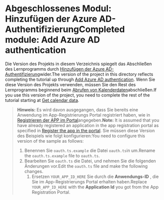 # <a name="completed-module-add-azure-ad-authentication"></a><span data-ttu-id="55a02-101">Abgeschlossenes Modul: Hinzufügen der Azure AD-Authentifizierung</span><span class="sxs-lookup"><span data-stu-id="55a02-101">Completed module: Add Azure AD authentication</span></span>

<span data-ttu-id="55a02-102">Die Version des Projekts in diesem Verzeichnis spiegelt das Abschließen des Lernprogramms durch [Hinzufügen der Azure AD-Authentifizierung](https://docs.microsoft.com/graph/training/angular-tutorial?tutorial-step=3)wider.</span><span class="sxs-lookup"><span data-stu-id="55a02-102">The version of the project in this directory reflects completing the tutorial up through [Add Azure AD authentication](https://docs.microsoft.com/graph/training/angular-tutorial?tutorial-step=3).</span></span> <span data-ttu-id="55a02-103">Wenn Sie diese Version des Projekts verwenden, müssen Sie den Rest des Lernprogramms beginnend beim [Abrufen von Kalenderdaten](https://docs.microsoft.com/graph/training/angular-tutorial?tutorial-step=4)abschließen.</span><span class="sxs-lookup"><span data-stu-id="55a02-103">If you use this version of the project, you need to complete the rest of the tutorial starting at [Get calendar data](https://docs.microsoft.com/graph/training/angular-tutorial?tutorial-step=4).</span></span>

> <span data-ttu-id="55a02-104">**Hinweis:** Es wird davon ausgegangen, dass Sie bereits eine Anwendung im App-Registrierungs Portal registriert haben, wie in [Registrieren der APP im Portal](https://docs.microsoft.com/graph/tutorials/angular?tutorial-step=2)angegeben.</span><span class="sxs-lookup"><span data-stu-id="55a02-104">**Note:** It is assumed that you have already registered an application in the app registration portal as specified in [Register the app in the portal](https://docs.microsoft.com/graph/tutorials/angular?tutorial-step=2).</span></span> <span data-ttu-id="55a02-105">Sie müssen diese Version des Beispiels wie folgt konfigurieren:</span><span class="sxs-lookup"><span data-stu-id="55a02-105">You need to configure this version of the sample as follows:</span></span>
>
> 1. <span data-ttu-id="55a02-106">Benennen Sie `oauth.ts.example` die Datei `oauth.ts`in um.</span><span class="sxs-lookup"><span data-stu-id="55a02-106">Rename the `oauth.ts.example` file to `oauth.ts`.</span></span>
> 1. <span data-ttu-id="55a02-107">Bearbeiten Sie `oauth.ts` die Datei, und nehmen Sie die folgenden Änderungen vor.</span><span class="sxs-lookup"><span data-stu-id="55a02-107">Edit the `oauth.ts` file and make the following changes.</span></span>
>     1. <span data-ttu-id="55a02-108">Ersetzen `YOUR_APP_ID_HERE` Sie durch die **Anwendungs-ID** , die Sie im App-Registrierungs Portal erhalten haben.</span><span class="sxs-lookup"><span data-stu-id="55a02-108">Replace `YOUR_APP_ID_HERE` with the **Application Id** you got from the App Registration Portal.</span></span>
